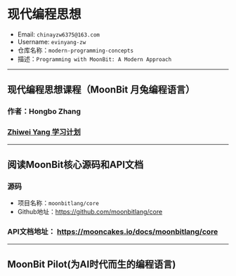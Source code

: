 # 现代编程思想
- Email: `chinayzw6375@163.com`
- Username: `evinyang-zw`
- 仓库名称：`modern-programming-concepts`
- 描述：`Programming with MoonBit: A Modern Approach`
---
## 现代编程思想课程（MoonBit 月兔编程语言）

### 作者：Hongbo Zhang

### [Zhiwei Yang 学习计划](./course/学习计划.md)

---
## 阅读MoonBit核心源码和API文档

### 源码
- 项目名称：`moonbitlang/core`
- Github地址：<https://github.com/moonbitlang/core>

### API文档地址： <https://mooncakes.io/docs/moonbitlang/core>
--- 
## MoonBit Pilot(为AI时代而生的编程语言)